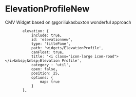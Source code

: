 # ElevationProfileNew
CMV Widget based on @goriliukasbuxton wonderful approach

            elevation: {
                include: true,
                id: 'elevationnew',
                type: 'titlePane',
                path: 'widgets/ElevationProfile',
                canFloat: true,
                title: '<i class="icon-large icon-road"></i>&nbsp;&nbsp;Elevation Profile',
                category : 'util',
                open: false,
                position: 25,
                options: {
                    map: true
                }
            },
  
  
            
            
